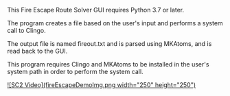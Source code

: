 This Fire Escape Route Solver GUI requires Python 3.7 or later.

The program creates a file based on the user's input and performs a system call to Clingo.

The output file is named fireout.txt and is parsed using MKAtoms, and is read back to the GUI.

This program requires Clingo and MKAtoms to be installed in the user's system path in order to perform the system call. 

[![SC2 Video](fireEscapeDemoImg.png width="250" height="250")](http://www.youtube.com/watch?v=--b-9HrKK6w)

